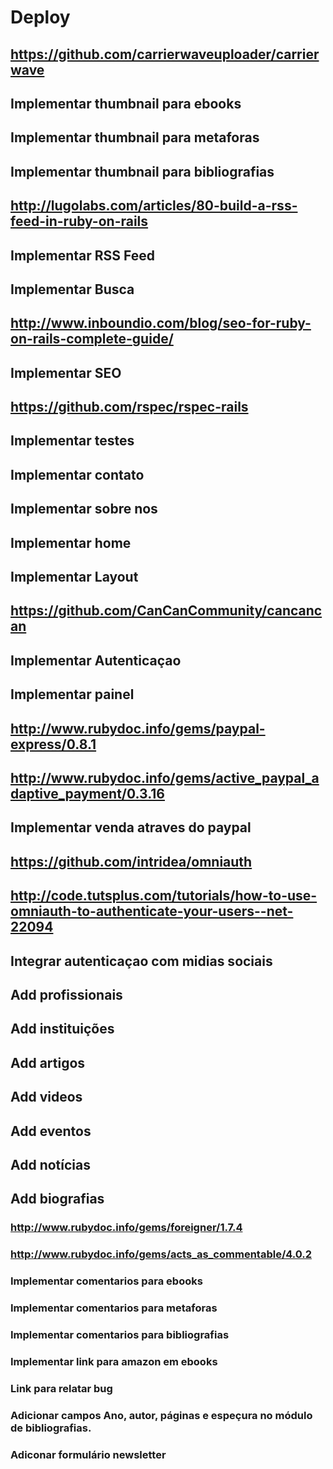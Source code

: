# Deploy

## https://github.com/carrierwaveuploader/carrierwave
## Implementar thumbnail para ebooks
## Implementar thumbnail para metaforas
## Implementar thumbnail para bibliografias


## http://lugolabs.com/articles/80-build-a-rss-feed-in-ruby-on-rails
## Implementar RSS Feed 

## Implementar Busca

## http://www.inboundio.com/blog/seo-for-ruby-on-rails-complete-guide/
## Implementar SEO

## https://github.com/rspec/rspec-rails
## Implementar testes

## Implementar contato
## Implementar sobre nos
## Implementar home

## Implementar Layout

## https://github.com/CanCanCommunity/cancancan
## Implementar Autenticaçao
## Implementar painel

## http://www.rubydoc.info/gems/paypal-express/0.8.1
## http://www.rubydoc.info/gems/active_paypal_adaptive_payment/0.3.16
## Implementar venda atraves do paypal

## https://github.com/intridea/omniauth
## http://code.tutsplus.com/tutorials/how-to-use-omniauth-to-authenticate-your-users--net-22094
## Integrar autenticaçao com midias sociais

## Add profissionais
## Add instituições
## Add artigos
## Add videos
## Add eventos
## Add notícias
## Add biografias

### http://www.rubydoc.info/gems/foreigner/1.7.4
### http://www.rubydoc.info/gems/acts_as_commentable/4.0.2
### Implementar comentarios para ebooks
### Implementar comentarios para metaforas
### Implementar comentarios para bibliografias

### Implementar link para amazon em ebooks

### Link para relatar bug

### Adicionar campos Ano, autor, páginas e espeçura no módulo de bibliografias.

### Adiconar formulário newsletter
